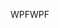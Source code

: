 <span data-ttu-id="c7aea-101">WPF</span><span class="sxs-lookup"><span data-stu-id="c7aea-101">WPF</span></span>